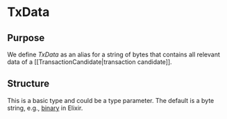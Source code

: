 # TxData

## Purpose

We define _TxData_ as an alias for
a string of bytes that contains all relevant data of a
[[TransactionCandidate|transaction candidate]].
<!--
It is in particular used in the context of certificates of availability.
-->

## Structure

This is a basic type and could be a type parameter.
The default is a byte string, e.g.,
[binary](
https://hexdocs.pm/elixir/binaries-strings-and-charlists.html#binaries)
in Elixir.


